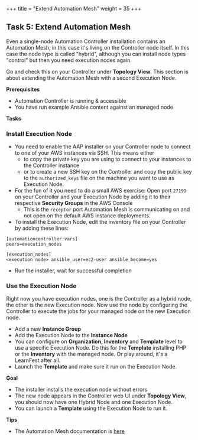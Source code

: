 +++
title = "Extend Automation Mesh"
weight = 35
+++

## Task 5: Extend Automation Mesh

Even a single-node Automation Controller installation contains an Automation Mesh, in this case it's living on the Controller node itself. In this case the node type is called "hybrid", although you can install node types "control" but then you need execution nodes again. 

Go and check this on your Controller under **Topology View**. This section is about extending the Automation Mesh with a second Execution Node.

**Prerequisites**
* Automation Controller is running & accessible
* You have run example Ansible content against an managed node

**Tasks**
### Install Execution Node
* You need to enable the AAP installer on your Controller node to connect to one of your AWS instances via SSH. This means either 
  * to copy the private key you are using to connect to your instances to the Controller instance 
  * or to create a new SSH key on the Controller and copy the public key to the `authorized_keys` file on the machine you want to use as Execution Node.
* For the fun of it you need to do a small AWS exercise: Open port `27199` on your Controller and your Execution Node by adding it to their respective **Security Groups** in the AWS Console
  * This is the `receptor` port Automation Mesh is communicating on and not open on the default AWS instance deployments.
* To install the Execution Node, edit the inventory file on your Controller by adding these lines:

```
[automationcontroller:vars]
peers=execution_nodes

[execution_nodes]
<execution node> ansible_user=ec2-user ansible_become=yes
```
* Run the installer, wait for successful completion

### Use the Execution Node

Right now you have execution nodes, one is the Controller as a hybrid node, the other is the new Execution node. Now use the node by configuring the Controller to execute the jobs for your managed node on the new Execution node.

* Add a new **Instance Group**
* Add the Execution Node to the **Instance Node**
* You can configure on **Organization, Inventory** and **Template** level to use a specific Execution Node. Do this for the **Template** installing PHP or the **Inventory** with the managed node. Or play around, it's a LearnFest after all.
* Launch the **Template** and make sure it run on the Execution Node.

**Goal**
* The installer installs the execution node without errors
* The new node appears in the Controller web UI under **Topology View**, you should now have one Hybrid Node and one Execution Node. 
* You can launch a **Template** using the Execution Node to run it.

**Tips**
* The Automation Mesh documentation is [here](https://access.redhat.com/documentation/en-us/red_hat_ansible_automation_platform/2.1/html-single/red_hat_ansible_automation_platform_automation_mesh_guide/)
